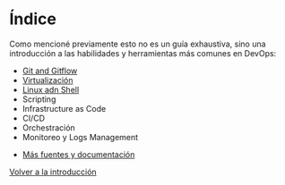 # Índice

Como mencioné previamente esto no es un guía exhaustiva, sino una introducción a las habilidades y herramientas más comunes en DevOps:

- [Git and Gitflow](git.md)
- [Virtualización](virtualization.md)
- [Linux adn Shell](linux.md)
- Scripting
- Infrastructure as Code
- CI/CD
- Orchestración
- Monitoreo y Logs Management

* [Más fuentes y documentación](external_links.md)

[Volver a la introducción](../README.md)